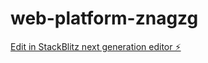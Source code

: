 # web-platform-znagzg

[Edit in StackBlitz next generation editor ⚡️](https://stackblitz.com/~/github.com/SapphireShy/web-platform-znagzg)